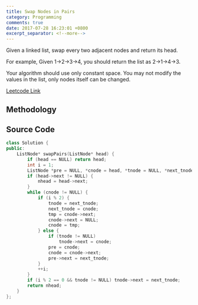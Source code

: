 ```yaml
---
title: Swap Nodes in Pairs
category: Programming
comments: true
date: 2017-07-28 16:23:01 +0800
excerpt_separator: <!--more-->
---
```

Given a linked list, swap every two adjacent nodes and return its head.
<!--more-->

For example,
Given 1->2->3->4, you should return the list as 2->1->4->3.

Your algorithm should use only constant space. You may not modify the values in the list, only nodes itself can be changed.

[Leetcode Link](https://leetcode.com/problems/swap-nodes-in-pairs/#/description)

## Methodology


## Source Code
```C++
class Solution {
public:
    ListNode* swapPairs(ListNode* head) {
        if (head == NULL) return head;
        int i = 1;
        ListNode *pre = NULL, *cnode = head, *tnode = NULL, *next_tnode = NULL, *nhead = head, *tmp;
        if (head->next != NULL) {
            nhead = head->next;
        }
        while (cnode != NULL) {
            if (i % 2) {
                tnode = next_tnode;
                next_tnode = cnode;
                tmp = cnode->next;
                cnode->next = NULL;
                cnode = tmp;
            } else {
                if (tnode != NULL)
                    tnode->next = cnode;
                pre = cnode;
                cnode = cnode->next;
                pre->next = next_tnode;
            }
            ++i;
        }
        if (i % 2 == 0 && tnode != NULL) tnode->next = next_tnode;
        return nhead;
    }
};
```
